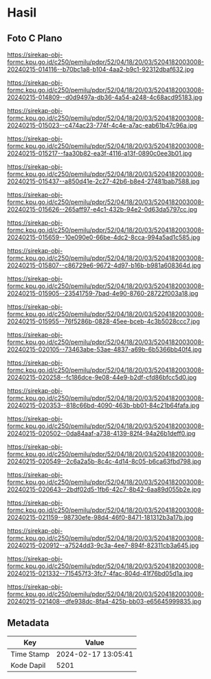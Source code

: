 # Hasil

## Foto C Plano

https://sirekap-obj-formc.kpu.go.id/c250/pemilu/pdpr/52/04/18/20/03/5204182003008-20240215-014116--b70bc1a8-b104-4aa2-b9c1-92312dbaf632.jpg

https://sirekap-obj-formc.kpu.go.id/c250/pemilu/pdpr/52/04/18/20/03/5204182003008-20240215-014809--d0d9497a-db36-4a54-a248-4c68acd95183.jpg

https://sirekap-obj-formc.kpu.go.id/c250/pemilu/pdpr/52/04/18/20/03/5204182003008-20240215-015023--c474ac23-774f-4c4e-a7ac-eab61b47c96a.jpg

https://sirekap-obj-formc.kpu.go.id/c250/pemilu/pdpr/52/04/18/20/03/5204182003008-20240215-015217--faa30b82-ea3f-4116-a13f-0890c0ee3b01.jpg

https://sirekap-obj-formc.kpu.go.id/c250/pemilu/pdpr/52/04/18/20/03/5204182003008-20240215-015437--a850d41e-2c27-42b6-b8e4-27481bab7588.jpg

https://sirekap-obj-formc.kpu.go.id/c250/pemilu/pdpr/52/04/18/20/03/5204182003008-20240215-015626--265aff97-e4c1-432b-94e2-0d63da5797cc.jpg

https://sirekap-obj-formc.kpu.go.id/c250/pemilu/pdpr/52/04/18/20/03/5204182003008-20240215-015659--10e090e0-66be-4dc2-8cca-994a5ad1c585.jpg

https://sirekap-obj-formc.kpu.go.id/c250/pemilu/pdpr/52/04/18/20/03/5204182003008-20240215-015807--c86729e6-9672-4d97-b16b-b981a608364d.jpg

https://sirekap-obj-formc.kpu.go.id/c250/pemilu/pdpr/52/04/18/20/03/5204182003008-20240215-015905--23541759-7bad-4e90-8760-28722f003a18.jpg

https://sirekap-obj-formc.kpu.go.id/c250/pemilu/pdpr/52/04/18/20/03/5204182003008-20240215-015955--76f5286b-0828-45ee-bceb-4c3b5028ccc7.jpg

https://sirekap-obj-formc.kpu.go.id/c250/pemilu/pdpr/52/04/18/20/03/5204182003008-20240215-020105--73463abe-53ae-4837-a69b-6b5366bb40f4.jpg

https://sirekap-obj-formc.kpu.go.id/c250/pemilu/pdpr/52/04/18/20/03/5204182003008-20240215-020258--fc186dce-9e08-44e9-b2df-cfd86bfcc5d0.jpg

https://sirekap-obj-formc.kpu.go.id/c250/pemilu/pdpr/52/04/18/20/03/5204182003008-20240215-020353--818c66bd-4090-463b-bb01-84c21b64fafa.jpg

https://sirekap-obj-formc.kpu.go.id/c250/pemilu/pdpr/52/04/18/20/03/5204182003008-20240215-020502--0da84aaf-a738-4139-82f4-94a26b1deff0.jpg

https://sirekap-obj-formc.kpu.go.id/c250/pemilu/pdpr/52/04/18/20/03/5204182003008-20240215-020549--2c6a2a5b-8c4c-4d14-8c05-b6ca63fbd798.jpg

https://sirekap-obj-formc.kpu.go.id/c250/pemilu/pdpr/52/04/18/20/03/5204182003008-20240215-020643--2bdf02d5-1fb6-42c7-8b42-6aa89d055b2e.jpg

https://sirekap-obj-formc.kpu.go.id/c250/pemilu/pdpr/52/04/18/20/03/5204182003008-20240215-021159--98730efe-98d4-46f0-8471-181312b3a17b.jpg

https://sirekap-obj-formc.kpu.go.id/c250/pemilu/pdpr/52/04/18/20/03/5204182003008-20240215-020912--a7524dd3-9c3a-4ee7-894f-82311cb3a645.jpg

https://sirekap-obj-formc.kpu.go.id/c250/pemilu/pdpr/52/04/18/20/03/5204182003008-20240215-021332--715457f3-3fc7-4fac-804d-41f76bd05d1a.jpg

https://sirekap-obj-formc.kpu.go.id/c250/pemilu/pdpr/52/04/18/20/03/5204182003008-20240215-021408--dfe938dc-8fa4-425b-bb03-e65645999835.jpg


## Metadata

| Key        | Value               |
| ---------- | ------------------- |
| Time Stamp | 2024-02-17 13:05:41 |
| Kode Dapil | 5201                |



